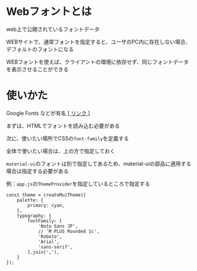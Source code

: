 # Webフォントとは

web上で公開されているフォントデータ

WEBサイトで、通常フォントを指定すると、ユーザのPC内に存在しない場合、デフォルトのフォントになる

WEBフォントを使えば、クライアントの環境に依存せず、同じフォントデータを表示させることができる

# 使いかた

Google Fonts などが有名 [[ リンク ]](https://googlefonts.github.io/japanese/#roundedmplus1c)

まずは、HTMLでフォントを読み込む必要がある

次に、使いたい場所でCSSの`font-family`を定義する

全体で使いたい場合は、上の方で指定しておく

`material-ui`のフォントは別で指定してあるため、material-uiの部品に適用する場合は指定する必要がある

例：`app.js`の`ThemeProvider`を指定しているところで指定する

```
const theme = createMuiTheme({
    palette: {
        primary: cyan,
    },
    typography: {
        fontFamily: [
            'Noto Sans JP',
            // 'M PLUS Rounded 1c',
            'Roboto',
            'Arial',
            'sans-serif',
        ].join(','),
    }
});
```
